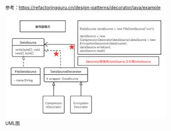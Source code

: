 参考：https://refactoringguru.cn/design-patterns/decorator/java/example

![UML](picture/DecoratorUML.png)UML图
